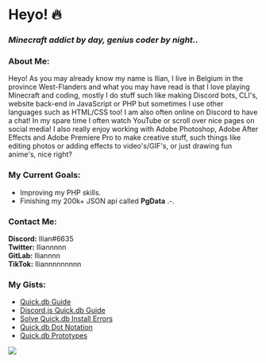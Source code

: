 # Heyo! 🔥

### *Minecraft addict by day, genius coder by night..*

### About Me:
Heyo! As you may already know my name is Ilian, I live in Belgium in the province West-Flanders and what you may have read is that I love playing Minecraft and coding, mostly I do stuff such like making Discord bots, CLI's, website back-end in JavaScript or PHP but sometimes I use other languages such as HTML/CSS too!
I am also often online on Discord to have a chat! In my spare time I often watch
YouTube or scroll over nice pages on social media! I also really enjoy working
with Adobe Photoshop, Adobe After Effects and Adobe Premiere Pro
to make creative stuff, such things like editing photos or adding effects to video's/GIF's,
or just drawing fun anime's, nice right?

### My Current Goals: 
- Improving my PHP skills.
- Finishing my 200k+ JSON api called **PgData** .-.
### Contact Me:
**Discord:** Ilian#6635  
**Twitter:** Iliannnnn  
**GitLab:** Iliannnn   
**TikTok:** Iliannnnnnnnn

### My Gists:
- [Quick.db Guide](https://gist.github.com/Iliannnn/335f58e0e6160979a731c131d1826bb1)
- [Discord.js Quick.db Guide](https://gist.github.com/Iliannnn/06bacf2d8aa732f13e549d844b9a6cec)
- [Solve Quick.db Install Errors](https://gist.github.com/Iliannnn/93612ad097566742520d448d91f71ae9)
- [Quick.db Dot Notation](https://gist.github.com/Iliannnn/917d53c5ccac30c505301b70a2394e18)
- [Quick.db Prototypes](https://gist.github.com/Iliannnn/f2f2e69e8f1a78e6b99f8ecf234cfd51)

<img src="https://metrics.lecoq.io/Iliannnn?base.repositories=0&languages=1&isocalendar=1&followup=1">
